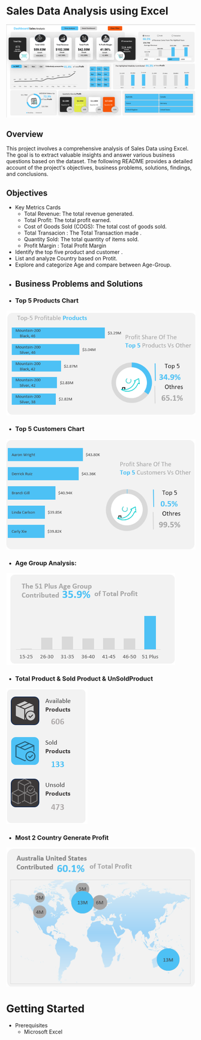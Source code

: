 # Sales Data Analysis using Excel
![](https://github.com/mina407/Excel_Project/blob/main/Main.png)
## Overview 
This project involves a comprehensive analysis of Sales Data using Excel. The goal is to extract valuable insights and answer various business questions based on the dataset. The following README provides a detailed account of the project's objectives, business problems, solutions, findings, and conclusions.
## Objectives
* Key Metrics Cards
  - Total Revenue: The total revenue generated.
  - Total Profit: The total profit earned.
  - Cost of Goods Sold (COGS): The total cost of goods sold.
  - Total Transacion : The Total Transaction made .
  - Quantity Sold: The total quantity of items sold.
  - Profit Margin : Total Profit Margin
* Identify the top five product and customer .
* List and analyze Country based on Protit.
* Explore and categorize Age and compare between Age-Group.
* ## Business Problems and Solutions
* ### Top 5 Products Chart
![](https://github.com/mina407/Excel_Project/blob/main/top%205%20products.png)
* ### Top 5 Customers Chart
![](https://github.com/mina407/Excel_Project/blob/main/top%205%20customers.png)
* ### Age Group Analysis:
![](https://github.com/mina407/Excel_Project/blob/main/Age.png)
* ### Total Product & Sold Product & UnSoldProduct
![](https://github.com/mina407/Excel_Project/blob/main/Products.png)
* ### Most 2 Country Generate Profit
![](https://github.com/mina407/Excel_Project/blob/main/country.png)

# Getting Started
* Prerequisites
  - Microsoft Excel
